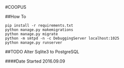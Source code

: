 #COOPUS

##How To
```
pip install -r requirements.txt
python manage.py makemigrations
python manage.py migrate
python -m smtpd -n -c DebuggingServer localhost:1025
python manage.py runserver
```

##TODO
Alter Sqlite3 to PostgreSQL

####Date Started
2016.09.09
